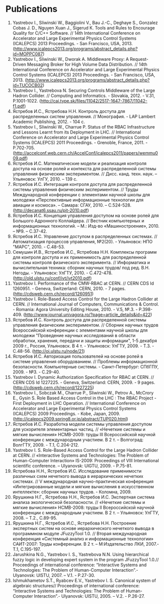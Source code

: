 # Publications

1. Yastrebov I., Sliwinski W., Baggiolini V., Bau J.-C., Deghaye S., Gonzalez Cobas J. D., Nguyen Xuan J., Sigerud K. Tools and Rules to Encourage Quality for C/C++ Software. // 14th International Conference on Accelerator and Large Experimental Physics Control Systems (ICALEPCS) 2013 Proceedings. - San Francisco, USA, 2013. (http://www.icalepcs2013.org/programs/abstract_details.php?id=MOPPC087)
2. Yastrebov I., Sliwinski W., Dworak A. Middleware Proxy: A Request-Driven Messaging Broker for High Volume Data Distribution. // 14th International Conference on Accelerator and Large Experimental Physics Control Systems (ICALEPCS) 2013 Proceedings. - San Francisco, USA, 2013. (http://www.icalepcs2013.org/programs/abstract_details.php?id=TUCOCB02)
3. Yastrebov I., Yastrebova N. Securing Controls Middleware of the Large Hadron Collider. // Computing and Informatics. - Slovakia, 2012. - V.31, P.1001-1022. (http://cai.type.sk/files/11042/2517-1647-7867/11042-f1.pdf)
4. Ястребов И.С., Ястребова Н.Н. Контроль доступа для распределенных систем управления. // Монография. - LAP Lambert Academic Publishing, 2012. - 104 с.
5. Yastrebov I., Sliwinski W., Charrue P. Status of the RBAC Infrastructure and Lessons Learnt from its Deployment in LHC. // International Conference on Accelerator and Large Experimental Physics Control Systems (ICALEPCS) 2011 Proceedings. - Grenoble, France, 2011. - P.702-705. (http://accelconf.web.cern.ch/AccelConf/icalepcs2011/papers/wemmu009.pdf)
6. Ястребов И.С. Математические модели и реализация контроля доступа на основе ролей и контекста для распределенной системы управления физическим экспериментом. // Дисс. канд. техн. наук. – Ульяновск: УлГУ, 2010. – 139 с.
7. Ястребов И.С. Интеграция контроля доступа для распределенной системы управления физическим экспериментом. // Труды Международной конференции с элементами научной школы для молодежи «Перспективные информационные технологии для авиации и космоса». – Самара: СГАУ, 2010. – С.524-528. (http://decanat6.ssau.ru/pit-2010.pdf)
8. Ястребов И.С. Концепция управления доступом на основе ролей для Большого Адронного Коллайдера. // Вестник компьютерных и информационных технологий. – М.: Изд-во «Машиностроение», 2010. – №9. – С.37-42.
9. Ястребов И.С. Управление доступом в распределенных системах. // Автоматизация процессов управления, №2(20). - Ульяновск: НПО "МАРС", 2010. - С.48-53.
10. Семушин И.В., Ястребов И.С., Ястребова Н.Н. Комплексы программ для контроля доступа и их применимость для распределенной системы контроля физического эксперимента. // Информатика и вычислительная техника: сборник научных трудов/ под ред. В.Н. Негоды. - Ульяновск: УлГТУ, 2010. - С.472-478. (http://old.ulstu.ru/conf/ivt/ivt2010.pdf)
11. Yastrebov I. Performance of the CMW-RBAC at CERN. // CERN CDS Id 1260951. - Geneva, Switzerland: CERN, 2010. - 7 pages. (http://cdsweb.cern.ch/record/1260951)
12. Yastrebov I. Role-Based Access Control for the Large Hadron Collider at CERN. // International Journal of Computers, Communications & Control. - Romania: Agora University Editing House, 2010. - V.5, №.3. - P.398-409. (http://www.journal.univagora.ro/?page=article_details&id=422)
13. Ястребов И.С. Контроль доступа для распределенной системы управления физическим экспериментом. // Сборник научных трудов Всероссийской конференции с элементами научной школы для молодежи "Проведение научных исследований в области обработки, хранения, передачи и защиты информации", 1-5 декабря 2009 г., Россия, Ульяновск. В 4 т. - Ульяновск: УлГТУ, 2009. - Т.3. - С.48-56. (http://oi.ulstu.ru/node/21)
14. Ястребов И.С. Авторизация пользователей на основе ролей в системе управления оборудованием. // Проблемы информационной безопасности. Компьютерные системы. - Санкт-Петербург: СПбГПУ, 2009. - №3. - С.29-40.
15. Yastrebov I. Dynamic Authorization Specification for RBAC at CERN. // CERN CDS Id 1227225. - Geneva, Switzerland: CERN, 2009. - 9 pages. (http://cdsweb.cern.ch/record/1227225)
16. Yastrebov I., Sobczak M., Charrue P., Sliwinski W., Petrov A., McCrory E., Gysin S. Role Based Access Control in the LHC : The RBAC Project - First Deployment in LHC Operation. // International Conference on Accelerator and Large Experimental Physics Control Systems (ICALEPCS) 2009 Proceedings. - Kobe, Japan, 2009. (http://icalepcs2009.spring8.or.jp/abstract/TUP020.html)
17. Ястребов И.С. Разработка модели системы управления доступом для ускорителя элементарных частиц. // «Нечеткие системы и мягкие вычисления» НСМВ-2009: труды III Всероссийской научной конференции с международным участием. В 2 т. – Волгоград: ВолгГТУ, 2009. - Т.1, С.204-212.
18. Yastrebov I. S. Role-Based Access Control for the Large Hadron Collider at CERN. // «Interactive Systems and Technologies: The Problem of Human-Computer Interaction» IS-2009: Proceedings of VIII International scientific conference. – Ulyanovsk: UlGTU, 2009. - P.75-81.
19. Ястребова Н.Н., Ястребов И.С. Исследование применимости различных схем нечеткого вывода в иерархических нечетких системах. // V международная научно-практическая конференция «Интегрированные модели и мягкие вычисления в искусственном интеллекте»: сборник научных трудов. - Коломна, 2009.
20. Ярушкина Н.Г., Ястребова Н.Н., Ястребов И.С. Экспертная система анализа экологической безопасности. // «Нечеткие системы и мягкие вычисления» НСМВ-2008: труды II Всероссийской научной конференции с международным участием. В 2 т. – Ульяновск: УлГТУ, 2008. – Т.2., С.89-95.
21. Ярушкина Н.Г., Ястребов И.С., Ястребова Н.Н. Построение экспертных систем на основе иерархического нечеткого вывода в программном  модуле JFuzzyTool 1.0. // Вторая международная конференция «Системный анализ и информационные технологии» САИТ-2007: Труды конференции. В 2 т. – М:Издательство ЛКИ, 2007.- Т.1, С.195-197.
22. Jarushkina N.G., Yastrebov I. S., Yastrebova N.N. Using hierarchical fuzzy logic in developing expert system in the program JFuzzyTool 1.0.// Proceedings of international conference: “Interactive Systems and Technologies: The Problem of Human-Computer Interaction”.- Ulyanovsk: UlSTU, 2007. – V.1. - P.27-30.
23. Ishmukhametov S.T., Ryabcev E.V., Yastrebov I. S. Canonical system of algebraic structures// Proceedings of international conference: “Interactive Systems and Technologies: The Problem of Human-Computer Interaction”.- Ulyanovsk: UlSTU, 2005. – V.2. - P.26-27.
